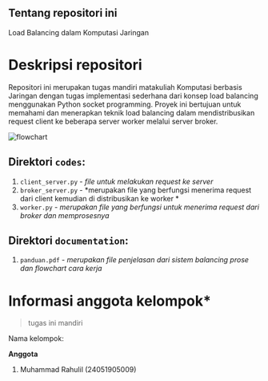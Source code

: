 Tentang repositori ini
---
Load Balancing dalam Komputasi Jaringan


# Deskripsi repositori


Repositori ini merupakan tugas mandiri matakuliah Komputasi berbasis Jaringan dengan tugas implementasi sederhana dari konsep load balancing menggunakan Python socket programming. Proyek ini bertujuan untuk memahami dan menerapkan teknik load balancing dalam mendistribusikan request client ke beberapa server worker melalui server broker.



![flowchart](images/balancing.jpeg)

## Direktori `codes`:
1. `client_server.py` - *file untuk melakukan request ke server*
2. `broker_server.py` - *merupakan file yang berfungsi menerima request dari client kemudian di distribusikan ke worker *
3. `worker.py` - *merupakan file yang berfungsi untuk menerima request dari broker dan memprosesnya*

## Direktori `documentation`:
1. `panduan.pdf` - *merupakan file penjelasan dari sistem balancing prose dan flowchart cara kerja*

# Informasi anggota kelompok*
> tugas ini mandiri

Nama kelompok:

**Anggota**
1. Muhammad Rahulil  (24051905009)
